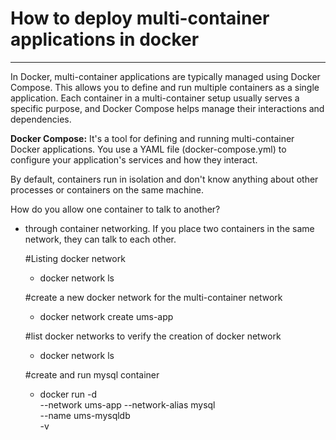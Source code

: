 # How to deploy multi-container applications in docker
----------------------------------------------------------
In Docker, multi-container applications are typically managed using Docker Compose. This allows you to define and run multiple containers as a single application. Each container in a multi-container setup usually serves a specific purpose, and Docker Compose helps manage their interactions and dependencies.

**Docker Compose:** It's a tool for defining and running multi-container Docker applications. You use a YAML file (docker-compose.yml) to configure your application's services and how they interact.


By default, containers run in isolation and don't know anything about other processes or containers on the same machine.

How do you allow one container to talk to another?
- through container networking. If you place two containers in the same network, they can talk to each other.

    #Listing docker network
    - docker network ls 
    
    #create a new docker network for the multi-container network 
    - docker network create ums-app 

   #list docker networks to verify the creation of docker network 
   - docker network ls 

   #create and run mysql container 
   - docker run -d \
     --network ums-app --network-alias mysql \
     --name ums-mysqldb \
     -v 








